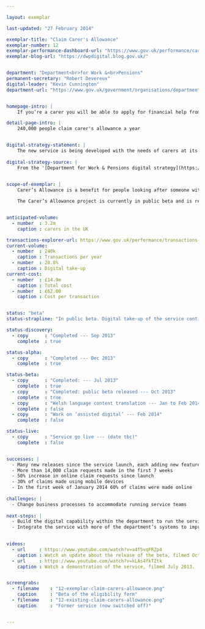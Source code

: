 ```yaml
---

layout: exemplar

last-updated: "27 February 2014"

exemplar-title: "Claim Carer's Allowance"
exemplar-number: 12
exemplar-performance-dashboard-url: "https://www.gov.uk/performance/carers-allowance"
exemplar-blog-url: "https://dwpdigital.blog.gov.uk/"


department: "Department<br>for Work &<br>Pensions"
permanent-secretary: "Robert Devereux"
digital-leader: "Kevin Cunnington"
department-url: "https://www.gov.uk/government/organisations/department-for-work-pensions"


homepage-intro: |
    If you’re a carer you will be able to apply for financial help from government using a simple online service

detail-page-intro: |
    240,000 people claim carer's allowance a year


digital-strategy-statement: |
    The new service is being developed with the needs of carers at its heart, looking to remove complexity from the current user journey. There are clear benefits for people who are caring full-time of being able to interact with the Department at a time and in a way that suits them.
    
digital-strategy-source: |
    From the '[Department for Work & Pensions digital strategy](https://www.gov.uk/government/publications/dwp-digital-strategy)' – December 2012
    

scope-of-exemplar: |
    Carer’s Allowance is a benefit for people looking after someone with substantial caring needs. Users can currently make a claim through the post or online. The exemplar project replaced the previous online claim process which had low take-up and did not meet the standards set out in the department’s digital strategy.

    The Carer’s Allowance project is currently in public beta and is regularly tested with real users. We will continue to improve the service with regular small releases. To learn more about the Carer’s Allowance work you can visit the [DWP Digital Blog](https://dwpdigital.blog.gov.uk/) where we’ll be posting regular updates.


anticipated-volume:
  - number  : 3.2m
    caption : carers in the UK

transactions-explorer-url: https://www.gov.uk/performance/transactions-explorer/service-details/dwp-carers-allowance-new-claims
current-volume:
  - number  : 240k
    caption : Transactions per year
  - number  : 28.8%
    caption : Digital take-up
current-cost:
  - number  : £14.9m
    caption : Total cost
  - number  : £62.00
    caption : Cost per transaction


status: "beta"
status-strapline: "In public beta. Digital take-up of the service continues to increase."

status-discovery:
  - copy      : "Completed --- Sep 2013"
    complete  : true

status-alpha:
  - copy      : "Completed --- Dec 2013"
    complete  : true

status-beta:
  - copy      : "Completed: --- Jul 2013"
    complete  : true
  - copy      : "Completed: public beta released --- Oct 2013"
    complete  : true
  - copy      : "Welsh language content translation --- Jan to Feb 2014"
    complete  : false
  - copy      : "Work on ‘assisted digital’ --- Feb 2014"
    complete  : false

status-live:
  - copy      : "Service go live --- (date tbc)"
    complete  : false


successes: |
  - Many new releases since the service launch, each adding new features
  - More than 14,000 claim requests made in the first 7 weeks 
  - 50% increase in online claim requests since launch
  - 30% of claims made using mobile devices
  - In the first week of January 2014 60% of claims were made online
  
challenges: |
  - Change business processes to accommodate running service teams
  
next-steps: |
  - Build the digital capability within the department to run the service
  - Integrate the service with more of the department’s systems to improve operational efficiency
  

videos:
  - url     : https://www.youtube.com/watch?v=a4f5vqFRZp4
    caption : Watch an update about the release of the beta, filmed October 2013.
  - url     : https://www.youtube.com/watch?v=kLAs4fkTZtk
    caption : Watch a demonstration of the service, filmed July 2013.


screengrabs:
  - filename    : "12-exemplar-claim-carers-allowance.png"
    caption     : "Beta of the eligibility form"
  - filename    : "12-existing-claim-carers-allowance.png"
    caption     : "Former service (now switched off)"


---
```




